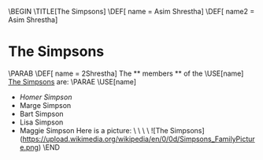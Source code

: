 \BEGIN
	\TITLE[The Simpsons]
\DEF[ name = Asim Shrestha]
\DEF[ name2 = Asim Shrestha]
# The Simpsons
\PARAB
\DEF[ name = 2Shrestha]
The ** members ** of the \USE[name] [The Simpsons](https://en.wikipedia.org/wiki/The_Simpsons) are:
\PARAE
\USE[name]
+ *Homer Simpson*
+ Marge Simpson
+ Bart Simpson
+ Lisa Simpson
+ Maggie Simpson
Here is a picture:
\\
\\
\\
\\
![The Simpsons] (https://upload.wikimedia.org/wikipedia/en/0/0d/Simpsons_FamilyPicture.png)
\END
